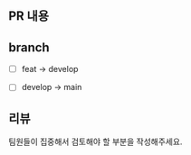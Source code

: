 ## PR 내용



## branch
- [ ] feat -> develop
- [ ] develop -> main



## 리뷰
팀원들이 집중해서 검토해야 할 부분을 작성해주세요.
